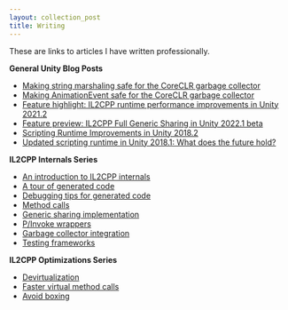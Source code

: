 ```yaml
---
layout: collection_post
title: Writing
---
```

These are links to articles I have written professionally.

**General Unity Blog Posts**

* [Making string marshaling safe for the CoreCLR garbage collector](https://blog.unity.com/engine-platform/making-string-marshaling-safe-for-coreclr-garbage-collector)
* [Making AnimationEvent safe for the CoreCLR garbage collector](https://blog.unity.com/technology/making-animationevent-safe-for-the-coreclr-garbage-collector)
* [Feature highlight: IL2CPP runtime performance improvements in Unity 2021.2](https://blog.unity.com/technology/feature-highlight-il2cpp-runtime-performance-improvements-in-unity-20212)
* [Feature preview: IL2CPP Full Generic Sharing in Unity 2022.1 beta](https://blog.unity.com/technology/feature-preview-il2cpp-full-generic-sharing-in-unity-20221-beta)
* [Scripting Runtime Improvements in Unity 2018.2](https://blog.unity.com/technology/scripting-runtime-improvements-in-unity-2018-2)
* [Updated scripting runtime in Unity 2018.1: What does the future hold?](https://blog.unity.com/technology/updated-scripting-runtime-in-unity-2018-1-what-does-the-future-hold)

**IL2CPP Internals Series**

* [An introduction to IL2CPP internals](https://blogs.unity3d.com/2015/05/06/an-introduction-to-ilcpp-internals/)
* [A tour of generated code](https://blogs.unity3d.com/2015/05/13/il2cpp-internals-a-tour-of-generated-code/)
* [Debugging tips for generated code](https://blogs.unity3d.com/2015/05/20/il2cpp-internals-debugging-tips-for-generated-code/)
* [Method calls](https://blogs.unity3d.com/2015/06/03/il2cpp-internals-method-calls/)
* [Generic sharing implementation](https://blogs.unity3d.com/2015/06/16/il2cpp-internals-generic-sharing-implementation/)
* [P/Invoke wrappers](https://blogs.unity3d.com/2015/07/02/il2cpp-internals-pinvoke-wrappers/)
* [Garbage collector integration](https://blogs.unity3d.com/2015/07/09/il2cpp-internals-garbage-collector-integration/)
* [Testing frameworks](https://blogs.unity3d.com/2015/07/20/il2cpp-internals-testing-frameworks/)

**IL2CPP Optimizations Series**

* [Devirtualization](https://blogs.unity3d.com/2016/07/26/il2cpp-optimizations-devirtualization/)
* [Faster virtual method calls](https://blogs.unity3d.com/2016/08/04/il2cpp-optimizations-faster-virtual-method-calls/)
* [Avoid boxing](https://blogs.unity3d.com/2016/08/11/il2cpp-optimizations-avoid-boxing/)
